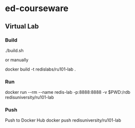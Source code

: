 # ed-courseware

## Virtual Lab

### Build
./build.sh

or manually

docker build -t redislabs/ru101-lab .

### Run
docker run --rm --name redis-lab -p:8888:8888 -v $PWD:/rdb redisuniversity/ru101-lab

### Push
Push to Docker Hub
docker push redisuniversity/ru101-lab
